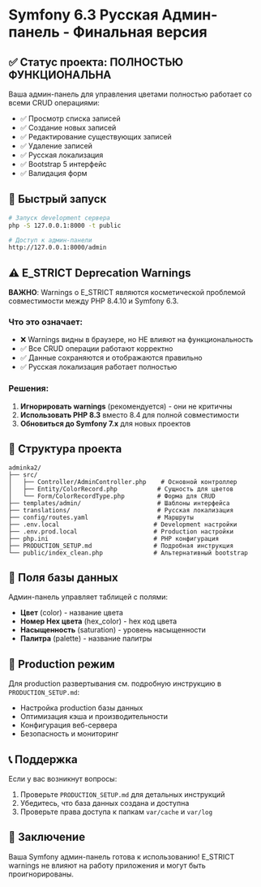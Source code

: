 # Symfony 6.3 Русская Админ-панель - Финальная версия

## ✅ Статус проекта: ПОЛНОСТЬЮ ФУНКЦИОНАЛЬНА

Ваша админ-панель для управления цветами полностью работает со всеми CRUD операциями:
- ✅ Просмотр списка записей
- ✅ Создание новых записей
- ✅ Редактирование существующих записей
- ✅ Удаление записей
- ✅ Русская локализация
- ✅ Bootstrap 5 интерфейс
- ✅ Валидация форм

## 🚀 Быстрый запуск

```bash
# Запуск development сервера
php -S 127.0.0.1:8000 -t public

# Доступ к админ-панели
http://127.0.0.1:8000/admin
```

## ⚠️ E_STRICT Deprecation Warnings

**ВАЖНО**: Warnings о E_STRICT являются косметической проблемой совместимости между PHP 8.4.10 и Symfony 6.3. 

### Что это означает:
- ❌ Warnings видны в браузере, но НЕ влияют на функциональность
- ✅ Все CRUD операции работают корректно
- ✅ Данные сохраняются и отображаются правильно
- ✅ Русская локализация работает полностью

### Решения:
1. **Игнорировать warnings** (рекомендуется) - они не критичны
2. **Использовать PHP 8.3** вместо 8.4 для полной совместимости
3. **Обновиться до Symfony 7.x** для новых проектов

## 📁 Структура проекта

```
adminka2/
├── src/
│   ├── Controller/AdminController.php    # Основной контроллер
│   ├── Entity/ColorRecord.php           # Сущность для цветов
│   └── Form/ColorRecordType.php         # Форма для CRUD
├── templates/admin/                     # Шаблоны интерфейса
├── translations/                        # Русская локализация
├── config/routes.yaml                   # Маршруты
├── .env.local                          # Development настройки
├── .env.prod.local                     # Production настройки
├── php.ini                             # PHP конфигурация
├── PRODUCTION_SETUP.md                 # Подробная инструкция
└── public/index_clean.php              # Альтернативный bootstrap
```

## 🎯 Поля базы данных

Админ-панель управляет таблицей с полями:
- **Цвет** (color) - название цвета
- **Номер Hex цвета** (hex_color) - hex код цвета
- **Насыщенность** (saturation) - уровень насыщенности
- **Палитра** (palette) - название палитры

## 🔧 Production режим

Для production развертывания см. подробную инструкцию в `PRODUCTION_SETUP.md`:
- Настройка production базы данных
- Оптимизация кэша и производительности
- Конфигурация веб-сервера
- Безопасность и мониторинг

## 📞 Поддержка

Если у вас возникнут вопросы:
1. Проверьте `PRODUCTION_SETUP.md` для детальных инструкций
2. Убедитесь, что база данных создана и доступна
3. Проверьте права доступа к папкам `var/cache` и `var/log`

## 🎉 Заключение

Ваша Symfony админ-панель готова к использованию! E_STRICT warnings не влияют на работу приложения и могут быть проигнорированы.
